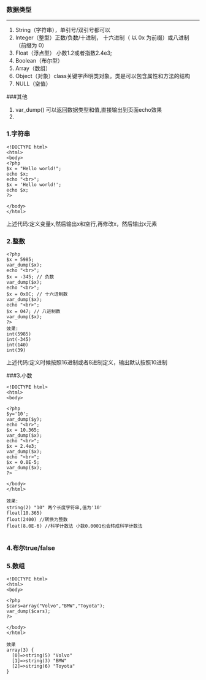 ### 数据类型
---
1. String（字符串），单引号/双引号都可以
2. Integer（整型）正数/负数/十进制， 十六进制（ 以 0x 为前缀）或八进制（前缀为 0）
3. Float（浮点型） 小数1.2或者指数2.4e3;
4. Boolean（布尔型） 
5. Array（数组） 
6. Object（对象）class关键字声明类对象。类是可以包含属性和方法的结构 
7. NULL（空值）


###其他
1. var_dump() 可以返回数据类型和值,直接输出到页面echo效果
2. 

### 1.字符串
```
<!DOCTYPE html>
<html>
<body>
<?php 
$x = "Hello world!";
echo $x;
echo "<br>"; 
$x = 'Hello world!';
echo $x;
?>

</body>
</html>
```

上述代码:定义变量x,然后输出x和空行,再修改x，然后输出x元素

### 2.整数
```
<?php 
$x = 5985;
var_dump($x);
echo "<br>"; 
$x = -345; // 负数 
var_dump($x);
echo "<br>"; 
$x = 0x8C; // 十六进制数
var_dump($x);
echo "<br>";
$x = 047; // 八进制数
var_dump($x);
?>
效果:
int(5985) 
int(-345) 
int(140) 
int(39)
```

上述代码:定义时候按照16进制或者8进制定义，输出默认按照10进制

###3.小数
```
<!DOCTYPE html>
<html>
<body>

<?php 
$y='10';
var_dump($y);
echo "<br>";
$x = 10.365;
var_dump($x);
echo "<br>"; 
$x = 2.4e3;
var_dump($x);
echo "<br>"; 
$x = 0.8E-5;
var_dump($x);
?>   

</body>
</html>

效果:
string(2) "10" 两个长度字符串,值为'10'
float(10.365)
float(2400) //转换为整数
float(8.0E-6) //科学计数法 小数0.0001也会转成科学计数法


```
### 4.布尔true/false
### 5.数组
```
<!DOCTYPE html>
<html>
<body>

<?php 
$cars=array("Volvo","BMW","Toyota");
var_dump($cars);
?>   

</body>
</html>

效果
array(3) {
  [0]=>string(5) "Volvo"
  [1]=>string(3) "BMW"
  [2]=>string(6) "Toyota"
}

```